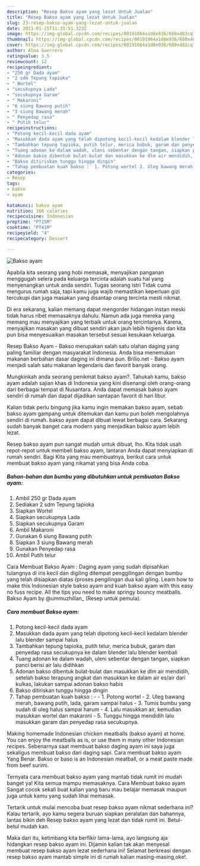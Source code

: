 ```yaml
---
description: "Resep Bakso ayam yang lezat Untuk Jualan"
title: "Resep Bakso ayam yang lezat Untuk Jualan"
slug: 23-resep-bakso-ayam-yang-lezat-untuk-jualan
date: 2021-01-15T11:33:51.323Z
image: https://img-global.cpcdn.com/recipes/00191064a1d8e936/680x482cq70/bakso-ayam-foto-resep-utama.jpg
thumbnail: https://img-global.cpcdn.com/recipes/00191064a1d8e936/680x482cq70/bakso-ayam-foto-resep-utama.jpg
cover: https://img-global.cpcdn.com/recipes/00191064a1d8e936/680x482cq70/bakso-ayam-foto-resep-utama.jpg
author: Alma Guerrero
ratingvalue: 3.5
reviewcount: 12
recipeingredient:
- "250 gr Dada ayam"
- "2 sdm Tepung tapioka"
- " Wortel"
- "secukupnya Lada"
- "secukupnya Garam"
- " Makaroni"
- "6 siung Bawang putih"
- "3 siung Bawang merah"
- " Penyedap rasa"
- " Putih telur"
recipeinstructions:
- "Potong kecil-kecil dada ayam"
- "Masukkan dada ayam yang telah dipotong kecil-kecil kedalam blender lalu blender sampai halus"
- "Tambahkan tepung tapioka, putih telur, merica bubuk, garam dan penyedap rasa secukupnya ke dalam blender lalu blender kembali"
- "Tuang adonan ke dalam wadah, uleni sebentar dengan tangan, siapkan panci berisi air lalu didihkan"
- "Adonan bakso dibentuk bulat-bulat dan masukkan ke dlm air mendidih, setelah bakso terapung angkat dan masukkan ke dalam air es/air dari kulkas, lakukan sampai adonan bakso habis"
- "Bakso ditiriskan tunggu hingga dingin"
- "Tahap pembuatan kuah bakso :  1. Potong wortel 2. Uleg bawang merah, bawang putih, lada, garam sampai halus 3. Tumis bumbu yang sudah di uleg halus sampai harum 4. Lalu masukkan air, kemudian masukkan wortel dan makaroni 5. Tunggu hingga mendidih lalu masukkan garam dan penyedap rasa secukupnya."
categories:
- Resep
tags:
- bakso
- ayam

katakunci: bakso ayam 
nutrition: 166 calories
recipecuisine: Indonesian
preptime: "PT15M"
cooktime: "PT41M"
recipeyield: "4"
recipecategory: Dessert

---
```



![Bakso ayam](https://img-global.cpcdn.com/recipes/00191064a1d8e936/680x482cq70/bakso-ayam-foto-resep-utama.jpg)

Apabila kita seorang yang hobi memasak, menyajikan panganan menggugah selera pada keluarga tercinta adalah suatu hal yang menyenangkan untuk anda sendiri. Tugas seorang istri Tidak cuma mengurus rumah saja, tapi kamu juga wajib memastikan keperluan gizi tercukupi dan juga masakan yang disantap orang tercinta mesti nikmat.

Di era  sekarang, kalian memang dapat mengorder hidangan instan meski tidak harus ribet memasaknya dahulu. Namun ada juga mereka yang memang mau menyajikan yang terbaik untuk orang tercintanya. Karena, menyajikan masakan yang dibuat sendiri akan jauh lebih higienis dan kita pun bisa menyesuaikan masakan tersebut sesuai kesukaan keluarga. 

Resep Bakso Ayam - Bakso merupakan salah satu olahan daging yang paling familiar dengan masyarakat Indonesia. Anda bisa menemukan makanan berbahan dasar daging ini dimana pun. Brilio.net - Bakso ayam menjadi salah satu makanan legendaris dan favorit banyak orang.

Mungkinkah anda seorang penikmat bakso ayam?. Tahukah kamu, bakso ayam adalah sajian khas di Indonesia yang kini disenangi oleh orang-orang dari berbagai tempat di Nusantara. Anda dapat memasak bakso ayam sendiri di rumah dan dapat dijadikan santapan favorit di hari libur.

Kalian tidak perlu bingung jika kamu ingin memakan bakso ayam, sebab bakso ayam gampang untuk ditemukan dan kamu pun boleh mengolahnya sendiri di rumah. bakso ayam dapat dibuat lewat berbagai cara. Sekarang sudah banyak banget cara modern yang menjadikan bakso ayam lebih lezat.

Resep bakso ayam pun sangat mudah untuk dibuat, lho. Kita tidak usah repot-repot untuk membeli bakso ayam, lantaran Anda dapat menyiapkan di rumah sendiri. Bagi Kita yang mau membuatnya, berikut cara untuk membuat bakso ayam yang nikamat yang bisa Anda coba.

<!--inarticleads1-->

##### Bahan-bahan dan bumbu yang dibutuhkan untuk pembuatan Bakso ayam:

1. Ambil 250 gr Dada ayam
1. Sediakan 2 sdm Tepung tapioka
1. Siapkan  Wortel
1. Siapkan secukupnya Lada
1. Siapkan secukupnya Garam
1. Ambil  Makaroni
1. Gunakan 6 siung Bawang putih
1. Siapkan 3 siung Bawang merah
1. Gunakan  Penyedap rasa
1. Ambil  Putih telur


Cara Membuat Bakso Ayam : Daging ayam yang sudah dipisahkan tulangnya di iris kecil dan digiling ditempat penggilingan dengan bumbu yang telah disiapkan diatas (proses pengilingan dua kali giling. Learn how to make this Indonesian style bakso ayam and kuah bakso ayam with this easy no fuss recipe. All the tips you need to make springy bouncy meatballs. Bakso Ayam by @ummuzhillan_ (Resep untuk pemula). 

<!--inarticleads2-->

##### Cara membuat Bakso ayam:

1. Potong kecil-kecil dada ayam
1. Masukkan dada ayam yang telah dipotong kecil-kecil kedalam blender lalu blender sampai halus
1. Tambahkan tepung tapioka, putih telur, merica bubuk, garam dan penyedap rasa secukupnya ke dalam blender lalu blender kembali
1. Tuang adonan ke dalam wadah, uleni sebentar dengan tangan, siapkan panci berisi air lalu didihkan
1. Adonan bakso dibentuk bulat-bulat dan masukkan ke dlm air mendidih, setelah bakso terapung angkat dan masukkan ke dalam air es/air dari kulkas, lakukan sampai adonan bakso habis
1. Bakso ditiriskan tunggu hingga dingin
1. Tahap pembuatan kuah bakso : -  - 1. Potong wortel - 2. Uleg bawang merah, bawang putih, lada, garam sampai halus - 3. Tumis bumbu yang sudah di uleg halus sampai harum - 4. Lalu masukkan air, kemudian masukkan wortel dan makaroni - 5. Tunggu hingga mendidih lalu masukkan garam dan penyedap rasa secukupnya.


Making homemade Indonesian chicken meatballs (bakso ayam) at home. You can enjoy the meatballs as is, or use them in many other Indonesian recipes. Sebenarnya saat membuat bakso daging ayam ini saya juga sekaligus membuat bakso dari daging sapi. Cara membuat bakso ayam Yang Benar. Bakso or baso is an Indonesian meatball, or a meat paste made from beef surimi. 

Ternyata cara membuat bakso ayam yang mantab tidak rumit ini mudah banget ya! Kita semua mampu memasaknya. Cara Membuat bakso ayam Sangat cocok sekali buat kalian yang baru mau belajar memasak maupun juga untuk kamu yang sudah lihai memasak.

Tertarik untuk mulai mencoba buat resep bakso ayam nikmat sederhana ini? Kalau tertarik, ayo kamu segera buruan siapkan peralatan dan bahannya, lantas bikin deh Resep bakso ayam yang lezat dan tidak rumit ini. Betul-betul mudah kan. 

Maka dari itu, ketimbang kita berfikir lama-lama, ayo langsung aja hidangkan resep bakso ayam ini. Dijamin kalian tak akan menyesal membuat resep bakso ayam lezat sederhana ini! Selamat berkreasi dengan resep bakso ayam mantab simple ini di rumah kalian masing-masing,oke!.

